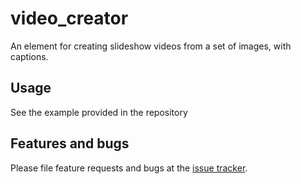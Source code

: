 # video_creator

An element for creating slideshow videos from a set of images, with captions.

## Usage

See the example provided in the repository

## Features and bugs

Please file feature requests and bugs at the [issue tracker][tracker].

[tracker]: https://github.com/terrasea/video_creator/issues
